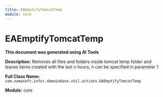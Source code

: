 ```yaml
---
title: EAEmptifyTomcatTemp
module: core
---
```



<div class='entity-flows'>

# EAEmptifyTomcatTemp

**This document was generated using AI Tools**

**Description:** Removes all files and folders inside tomcat temp folder and leaves items created with the last n hours, n can be specified in parameter 1

**Full Class Name:** `com.namasoft.infor.domainbase.util.actions.EAEmptifyTomcatTemp`

**Module:** core


</div>

